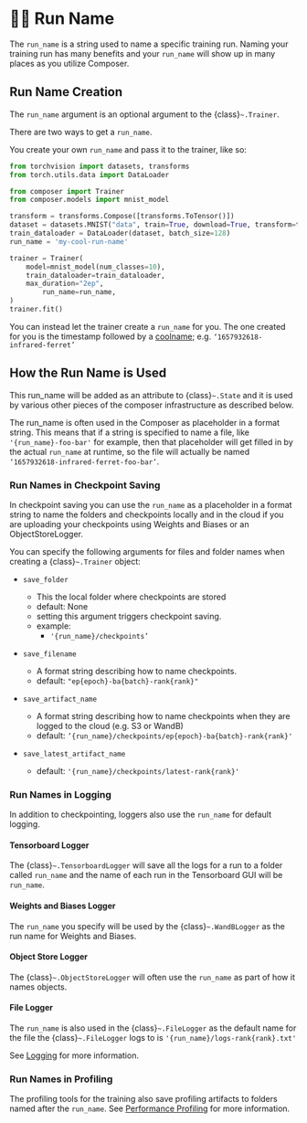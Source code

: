 # 🏃‍♀️ Run Name

The `run_name` is a string used to name a specific training run. Naming your training run has many benefits and your `run_name` will show up in many places as you utilize Composer.

## Run Name Creation

The `run_name` argument is an optional argument to the  {class}`~.Trainer`. 

There are two ways to get a `run_name`.

You create your own `run_name` and pass it to the trainer, like so:
 
<!--pytest-codeblocks:skip-->
```python
from torchvision import datasets, transforms
from torch.utils.data import DataLoader

from composer import Trainer
from composer.models import mnist_model

transform = transforms.Compose([transforms.ToTensor()])
dataset = datasets.MNIST("data", train=True, download=True, transform=transform)
train_dataloader = DataLoader(dataset, batch_size=128)
run_name = 'my-cool-run-name'

trainer = Trainer(
    model=mnist_model(num_classes=10),
    train_dataloader=train_dataloader,
    max_duration="2ep",
        run_name=run_name,
)
trainer.fit()
```
        
You can instead let the trainer create a `run_name` for you. The one created for you is the timestamp followed by a [coolname](https://github.com/alexanderlukanin13/coolname); e.g. `‘1657932618-infrared-ferret’`


## How the Run Name is Used

This run_name will be added as an attribute to {class}`~.State` and it is used by various other pieces of the composer infrastructure as described below.

The run_name is often used  in the Composer as placeholder in a format string. This means that if a string is specified to name a file, like `'{run_name}-foo-bar'` for example, then that placeholder will get filled in by the actual `run_name` at runtime, so the file will actually be named `‘1657932618-infrared-ferret-foo-bar’`.

### Run Names in Checkpoint Saving

In checkpoint saving you can use the `run_name` as a placeholder in a format string to name the folders and checkpoints locally and in the cloud if you are uploading your checkpoints using Weights and Biases or an ObjectStoreLogger.

You can specify the following arguments for files and folder names when creating a {class}`~.Trainer` object:
   
- `save_folder`
    - This the local folder where checkpoints are stored
    - default: None
    - setting this argument triggers checkpoint saving.
    - example:
        - `'{run_name}/checkpoints’`

- `save_filename`
    - A format string describing how to name checkpoints.
    - default: `"ep{epoch}-ba{batch}-rank{rank}"`
- `save_artifact_name`
    - A format string describing how to name checkpoints when they are logged to the cloud (e.g. S3 or WandB)
    - default: `’{run_name}/checkpoints/ep{epoch}-ba{batch}-rank{rank}'`
- `save_latest_artifact_name`
    - default: `'{run_name}/checkpoints/latest-rank{rank}'`

### Run Names in Logging

In addition to checkpointing, loggers also use the `run_name` for default logging.

#### Tensorboard Logger

The {class}`~.TensorboardLogger` will save all the logs for a run to a folder called `run_name` and the name of each run in the Tensorboard GUI will be `run_name`.

#### Weights and Biases Logger

The `run_name` you specify will be used by the {class}`~.WandBLogger` as the run name for Weights and Biases.

#### Object Store Logger

The {class}`~.ObjectStoreLogger` will often use the `run_name` as part of how it names objects.

#### File Logger

The `run_name` is also used in the {class}`~.FileLogger` as the default name for the file the {class}`~.FileLogger` logs to is `'{run_name}/logs-rank{rank}.txt'`


See [Logging](../trainer/logging.rst) for more information.

### Run Names in Profiling

The profiling tools for the training also save profiling artifacts to folders named after the `run_name`.  See [Performance Profiling](../trainer/performance_tutorials/profiling.md) for more information.
